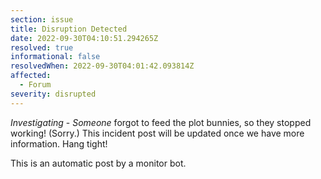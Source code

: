 ```yaml
---
section: issue
title: Disruption Detected
date: 2022-09-30T04:10:51.294265Z
resolved: true
informational: false
resolvedWhen: 2022-09-30T04:01:42.093814Z
affected:
  - Forum
severity: disrupted
---
```

*Investigating* - _Someone_ forgot to feed the plot bunnies, so they stopped working! (Sorry.) This incident post will be updated once we have more information. Hang tight!

This is an automatic post by a monitor bot.
        